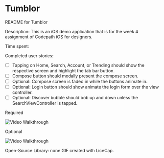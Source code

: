 # Tumblor

README for Tumblor

Description:
This is an iOS demo application that is for the week 4 assignment of Codepath iOS for designers.

Time spent: 

Completed user stories:

* [ ] Tapping on Home, Search, Account, or Trending should show the respective screen and highlight the tab bar button.
* [ ] Compose button should modally present the compose screen.
* [ ] Optional: Compose screen is faded in while the buttons animate in.
* [ ] Optional: Login button should show animate the login form over the view controller.
* [ ] Optional: Discover bubble should bob up and down unless the SearchViewController is tapped.

Required

![Video Walkthrough](carousel_required.gif?raw=true)

Optional

![Video Walkthrough](carousel_optional.gif?raw=true)

Open-Source Library: none
GIF created with LiceCap.








